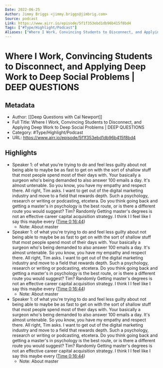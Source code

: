 ```yaml
---
Date: 2022-06-25
Author: Jimmy Briggs <jimmy.briggs@jimbrig.com>
Source: podcast
Link: https://www.airr.io/episode/5f1f353ebd1db96b415f8bd4
Tags: ["#Type/Highlight/Podcast"]
Aliases: ["Where I Work, Convincing Students to Disconnect, and Applying Deep Work to Deep Social Problems | DEEP QUESTIONS", "Where I Work, Convincing Students to Disconnect, and Applying Deep Work to Deep Social Problems | DEEP QUESTIONS"]
---
```

# Where I Work, Convincing Students to Disconnect, and Applying Deep Work to Deep Social Problems | DEEP QUESTIONS

## Metadata
- Author: [[Deep Questions with Cal Newport]]
- Full Title: Where I Work, Convincing Students to Disconnect, and Applying Deep Work to Deep Social Problems | DEEP QUESTIONS
- Category: #Type/Highlight/Podcast
- URL: https://www.airr.io/episode/5f1f353ebd1db96b415f8bd4

## Highlights
- Speaker 1: of what you're trying to do and feel less guilty about not being able to maybe be as fast to get on with the sort of shallow stuff that most people spend most of their days with. Your basically a surgeon who's being demanded to also answer 100 emails a day. It's almost untenable. So you know, you have my empathy and respect there. All right, Tim asks. I want to get out of the digital marketing industry and move to a field that rewards depth. Such a psychology, research or writing or podcasting, etcetera. Do you think going back and getting a master's in psychology is the best route, or is there a different route you would suggest? Tim? Randomly Getting master's degrees is not an effective career capital acquisition strategy. I think I I feel like I say this maybe every ([Time 0:16:44](https://www.airr.io/quote/600fcff7be5965c54cdab5f4))
    - Note: About master
- Speaker 1: of what you're trying to do and feel less guilty about not being able to maybe be as fast to get on with the sort of shallow stuff that most people spend most of their days with. Your basically a surgeon who's being demanded to also answer 100 emails a day. It's almost untenable. So you know, you have my empathy and respect there. All right, Tim asks. I want to get out of the digital marketing industry and move to a field that rewards depth. Such a psychology, research or writing or podcasting, etcetera. Do you think going back and getting a master's in psychology is the best route, or is there a different route you would suggest? Tim? Randomly Getting master's degrees is not an effective career capital acquisition strategy. I think I I feel like I say this maybe every ([Time 0:16:44](https://www.airr.io/quote/600c387c753aea40fe1d272b))
    - Note: About master
- Speaker 1: of what you're trying to do and feel less guilty about not being able to maybe be as fast to get on with the sort of shallow stuff that most people spend most of their days with. Your basically a surgeon who's being demanded to also answer 100 emails a day. It's almost untenable. So you know, you have my empathy and respect there. All right, Tim asks. I want to get out of the digital marketing industry and move to a field that rewards depth. Such a psychology, research or writing or podcasting, etcetera. Do you think going back and getting a master's in psychology is the best route, or is there a different route you would suggest? Tim? Randomly Getting master's degrees is not an effective career capital acquisition strategy. I think I I feel like I say this maybe every ([Time 0:16:44](https://www.airr.io/quote/600fd131be59653d93dab633))
    - Note: About master

